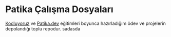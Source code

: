 # Patika Çalışma Dosyaları

[Kodluyoruz](https://www.kodluyoruz.org/) ve [Patika.dev](https://app.patika.dev/) eğitimleri boyunca hazırladığım ödev ve projelerin depolandığı toplu repodur. sadasda
